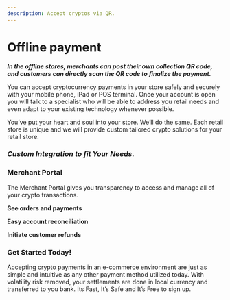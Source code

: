 ```yaml
---
description: Accept cryptos via QR.
---
```


# Offline payment

_**In the offline stores, merchants can post their own collection QR code, and customers can directly scan the QR code to finalize the payment.**_

You can accept cryptocurrency payments in your store safely and securely with your mobile phone, iPad or POS terminal. Once your account is open you will talk to a specialist who will be able to address you retail needs and even adapt to your existing technology whenever possible.

You’ve put your heart and soul into your store. We’ll do the same. Each retail store is unique and we will provide custom tailored crypto solutions for your retail store.

### _Custom Integration to fit Your Needs._

### Merchant Portal

The Merchant Portal gives you transparency to access and manage all of your crypto transactions.

**See orders and payments**

**Easy account reconciliation**

**Initiate customer refunds**

### Get Started Today!

Accepting crypto payments in an e-commerce environment are just as simple and intuitive as any other payment method utilized today. With volatility risk removed, your settlements are done in local currency and transferred to you bank. Its Fast, It’s Safe and It’s Free to sign up.
